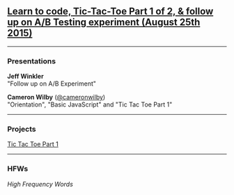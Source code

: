 ## [Learn to code, Tic-Tac-Toe Part 1 of 2, & follow up on A/B Testing experiment (August 25th 2015)](http://www.meetup.com/Origin-Code-Academy-Meetup/events/224587422/)

<hr />

### Presentations
**Jeff Winkler**<br />
"Follow up on A/B Experiment"

**Cameron Wilby** ([@cameronwilby](https://www.twitter.com/cameronwilby))<br />
"Orientation", "Basic JavaScript" and "Tic Tac Toe Part 1"

<hr />

### Projects
[Tic Tac Toe Part 1](https://github.com/OriginCodeAcademy/Meetup/tree/master/Projects/01-TicTacToe)

<hr />

### HFWs
*High Frequency Words*
